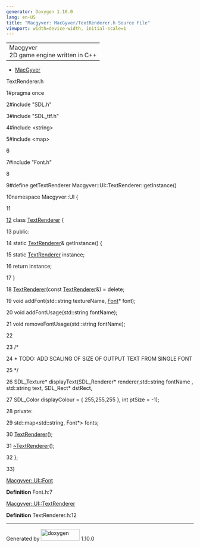 ```yaml
---
generator: Doxygen 1.10.0
lang: en-US
title: "Macgyver: MacGyver/TextRenderer.h Source File"
viewport: width=device-width, initial-scale=1
---
```


<div id="top">

<div id="titlearea">

<table data-cellspacing="0" data-cellpadding="0">
<colgroup>
<col style="width: 100%" />
</colgroup>
<tbody>
<tr id="projectrow" class="odd">
<td id="projectalign"><div id="projectname">
Macgyver
</div>
<div id="projectbrief">
2D game engine written in C++
</div></td>
</tr>
</tbody>
</table>

</div>

<div id="main-nav">

</div>

<div id="nav-path" class="navpath">

- <a href="dir_e610925873bfe0bf19b07ca2b4f6d40b.html"
  class="el">MacGyver</a>

</div>

</div>

<div class="header">

<div class="headertitle">

<div class="title">

TextRenderer.h

</div>

</div>

</div>

<div class="contents">

<div class="fragment">

<div class="line">

<span id="l00001"></span><span class="lineno">
1</span><span class="preprocessor">\#pragma once</span>

</div>

<div class="line">

<span id="l00002"></span><span class="lineno">
2</span><span class="preprocessor">\#include "SDL.h"</span>

</div>

<div class="line">

<span id="l00003"></span><span class="lineno">
3</span><span class="preprocessor">\#include "SDL_ttf.h"</span>

</div>

<div class="line">

<span id="l00004"></span><span class="lineno">
4</span><span class="preprocessor">\#include \<string\></span>

</div>

<div class="line">

<span id="l00005"></span><span class="lineno">
5</span><span class="preprocessor">\#include \<map\></span>

</div>

<div class="line">

<span id="l00006"></span><span class="lineno"> 6</span>

</div>

<div class="line">

<span id="l00007"></span><span class="lineno">
7</span><span class="preprocessor">\#include "Font.h"</span>

</div>

<div class="line">

<span id="l00008"></span><span class="lineno"> 8</span>

</div>

<div class="line">

<span id="l00009"></span><span class="lineno">
9</span><span class="preprocessor">\#define getTextRenderer
Macgyver::UI::TextRenderer::getInstance()</span>

</div>

<div class="line">

<span id="l00010"></span><span class="lineno">
10</span><span class="keyword">namespace </span>Macgyver::UI {

</div>

<div class="line">

<span id="l00011"></span><span class="lineno"> 11</span>

</div>

<div id="foldopen00012" class="foldopen" data-start="{" end="};">

<div class="line">

<span id="l00012"></span><span class="lineno">
<a href="class_macgyver_1_1_u_i_1_1_text_renderer.html"
class="line">12</a></span> <span class="keyword">class
</span><a href="class_macgyver_1_1_u_i_1_1_text_renderer.html"
class="code hl_class">TextRenderer</a> {

</div>

<div class="line">

<span id="l00013"></span><span class="lineno"> 13</span>
<span class="keyword">public</span>:

</div>

<div class="line">

<span id="l00014"></span><span class="lineno"> 14</span>
<span class="keyword">static</span>
<a href="class_macgyver_1_1_u_i_1_1_text_renderer.html"
class="code hl_class">TextRenderer</a>& getInstance() {

</div>

<div class="line">

<span id="l00015"></span><span class="lineno"> 15</span>
<span class="keyword">static</span>
<a href="class_macgyver_1_1_u_i_1_1_text_renderer.html"
class="code hl_class">TextRenderer</a> instance;

</div>

<div class="line">

<span id="l00016"></span><span class="lineno"> 16</span>
<span class="keywordflow">return</span> instance;

</div>

<div class="line">

<span id="l00017"></span><span class="lineno"> 17</span> }

</div>

<div class="line">

<span id="l00018"></span><span class="lineno"> 18</span>
<a href="class_macgyver_1_1_u_i_1_1_text_renderer.html"
class="code hl_class">TextRenderer</a>(<span class="keyword">const</span>
<a href="class_macgyver_1_1_u_i_1_1_text_renderer.html"
class="code hl_class">TextRenderer</a>&) =
<span class="keyword">delete</span>;

</div>

<div class="line">

<span id="l00019"></span><span class="lineno"> 19</span>
<span class="keywordtype">void</span> addFont(std::string textureName,
<a href="class_macgyver_1_1_u_i_1_1_font.html"
class="code hl_class">Font</a>\* font);

</div>

<div class="line">

<span id="l00020"></span><span class="lineno"> 20</span>
<span class="keywordtype">void</span> addFontUsage(std::string
fontName);

</div>

<div class="line">

<span id="l00021"></span><span class="lineno"> 21</span>
<span class="keywordtype">void</span> removeFontUsage(std::string
fontName);

</div>

<div class="line">

<span id="l00022"></span><span class="lineno"> 22</span>

</div>

<div class="line">

<span id="l00023"></span><span class="lineno"> 23</span>
<span class="comment">/\*</span>

</div>

<div class="line">

<span id="l00024"></span><span class="lineno">
24</span><span class="comment"> \* TODO: ADD SCALING OF SIZE OF OUTPUT
TEXT FROM SINGLE FONT</span>

</div>

<div class="line">

<span id="l00025"></span><span class="lineno">
25</span><span class="comment"> \*/</span>

</div>

<div class="line">

<span id="l00026"></span><span class="lineno"> 26</span> SDL_Texture\*
displayText(SDL_Renderer\* renderer,std::string fontName , std::string
text, SDL_Rect\* dstRect,

</div>

<div class="line">

<span id="l00027"></span><span class="lineno"> 27</span> SDL_Color
displayColour = { 255,255,255 }, <span class="keywordtype">int</span>
ptSize = -1);

</div>

<div class="line">

<span id="l00028"></span><span class="lineno"> 28</span>
<span class="keyword">private</span>:

</div>

<div class="line">

<span id="l00029"></span><span class="lineno"> 29</span>
std::map\<std::string, Font\*\> fonts;

</div>

<div class="line">

<span id="l00030"></span><span class="lineno"> 30</span>
<a href="class_macgyver_1_1_u_i_1_1_text_renderer.html"
class="code hl_class">TextRenderer</a>();

</div>

<div class="line">

<span id="l00031"></span><span class="lineno"> 31</span>
<a href="class_macgyver_1_1_u_i_1_1_text_renderer.html"
class="code hl_class">~TextRenderer</a>();

</div>

<div class="line">

<span id="l00032"></span><span class="lineno"> 32</span> };

</div>

</div>

<div class="line">

<span id="l00033"></span><span class="lineno"> 33</span>}

</div>

<div id="aclass_macgyver_1_1_u_i_1_1_font_html" class="ttc">

<div class="ttname">

[Macgyver::UI::Font](class_macgyver_1_1_u_i_1_1_font.html)

</div>

<div class="ttdef">

**Definition** Font.h:7

</div>

</div>

<div id="aclass_macgyver_1_1_u_i_1_1_text_renderer_html" class="ttc">

<div class="ttname">

[Macgyver::UI::TextRenderer](class_macgyver_1_1_u_i_1_1_text_renderer.html)

</div>

<div class="ttdef">

**Definition** TextRenderer.h:12

</div>

</div>

</div>

</div>

------------------------------------------------------------------------

<span class="small">Generated
by [<img src="doxygen.svg" class="footer" width="104" height="31"
alt="doxygen" />](https://www.doxygen.org/index.html) 1.10.0</span>
